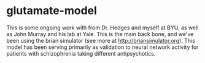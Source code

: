 # glutamate-model

This is some ongoing work with from Dr. Hedges and myself at BYU, as well as John Murray and his lab at Yale. This is the main back bone, and we've been using the brian simulator (see more at http://briansimulator.org). This model has been serving primarily as validation to neural network activity for patients with schizophrenia taking different antipsychotics.
